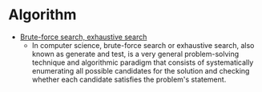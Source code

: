 # Algorithm

- [Brute-force search, exhaustive search](https://en.wikipedia.org/wiki/Brute-force_search)
    - In computer science, brute-force search or exhaustive search, also known as generate and test, is a very general problem-solving technique and algorithmic paradigm that consists of systematically enumerating all possible candidates for the solution and checking whether each candidate satisfies the problem's statement.